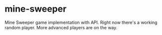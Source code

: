 # mine-sweeper
Mine Sweeper game implementation with API. Right now there's a working random player. More advanced players are on the way.
